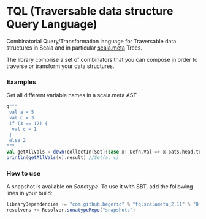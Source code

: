 TQL (Traversable data structure Query Language)
===

Combinatorial Query/Transformation language for Traversable data structures in Scala and in particular [scala.meta](http://scalameta.org) Trees.

The library comprise a set of combinators that you can compose in order to traverse or transform your data structures.

### Examples
Get all different variable names in a scala.meta AST
```scala
q"""
 val a = 5
 val c = 3
 if (3 == 17) {
  val c = 1
 }
 else 2
"""
val getAllVals = down(collectIn[Set]{case x: Defn.Val => x.pats.head.toString})
println(getAllVals(x).result) //Set(a, c)
```

### How to use
A snapshot is available on _Sonatype_. To use it with SBT, add the following lines in your build:
```scala
libraryDependencies += "com.github.begeric" % "tqlscalameta_2.11" % "0.1-SNAPSHOT"
resolvers += Resolver.sonatypeRepo("snapshots")
```
